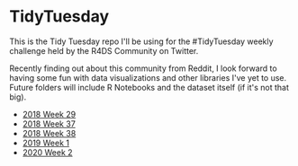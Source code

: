 # TidyTuesday

This is the Tidy Tuesday repo I'll be using for the #TidyTuesday weekly challenge held by
the R4DS Community on Twitter.

Recently finding out about this community from Reddit, I look forward to having some
fun with data visualizations and other libraries I've yet to use. Future folders will
include R Notebooks and the dataset itself (if it's not that big).

* [2018 Week 29](https://github.com/JerrickTram/TidyTuesday/tree/master/2018%20Week%2029%20College%20Major%20and%20Income)
* [2018 Week 37](https://github.com/JerrickTram/TidyTuesday/tree/master/2018%20Week%2037%20NYC%20Restaurant%20Inspections)
* [2018 Week 38](https://github.com/JerrickTram/TidyTuesday/tree/master/2018%20Week%2038%20Cetaceans%20Data)
* [2019 Week 1](https://github.com/JerrickTram/TidyTuesday/tree/master/2019%20Week%201%20Rstats%20%26%20TidyTuesday)
* [2020 Week 2](https://github.com/JerrickTram/TidyTuesday/tree/master/2019%20Week%202%20TV%20Ratings)
